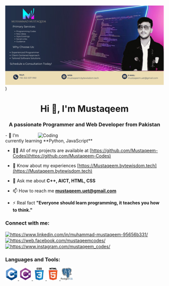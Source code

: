 ![Github Logo](https://github.com/Mustaqeem-Codes/Mustaqeem-Codes/blob/main/Banner.jpg))

<h1 align="center">Hi 👋, I'm Mustaqeem</h1>
<h3 align="center">A passionate Programmer and Web Developer from Pakistan</h3>

<img align="right" alt="Coding" width="400" src="https://media.giphy.com/media/qgQUggAC3Pfv687qPC/giphy.gif">
- 🌱 I’m currently learning **Python, JavaScript**

- 👨‍💻 All of my projects are available at [https://github.com/Mustaqeem-Codes](https://github.com/Mustaqeem-Codes)

- 📄 Know about my experiences [https://Mustaqeem.bytewisdom.tech](https://Mustaqeem.bytewisdom.tech)

- 💬 Ask me about **C++, AICT, HTML, CSS**

- 📫 How to reach me **mustaqeem.uet@gmail.com**

- ⚡ Real fact **"Everyone should learn programming, it teaches you how to think."**

<h3 align="left">Connect with me:</h3>
<p align="left">
<a href="https://linkedin.com/in/https://www.linkedin.com/in/muhammad-mustaqeem-95656b331/" target="blank"><img align="center" src="https://raw.githubusercontent.com/rahuldkjain/github-profile-readme-generator/master/src/images/icons/Social/linked-in-alt.svg" alt="https://www.linkedin.com/in/muhammad-mustaqeem-95656b331/" height="30" width="40" /></a>
<a href="https://fb.com/https://web.facebook.com/mustaqeemcodes/" target="blank"><img align="center" src="https://raw.githubusercontent.com/rahuldkjain/github-profile-readme-generator/master/src/images/icons/Social/facebook.svg" alt="https://web.facebook.com/mustaqeemcodes/" height="30" width="40" /></a>
<a href="https://instagram.com/https://www.instagram.com/mustaqeem_codes/" target="blank"><img align="center" src="https://raw.githubusercontent.com/rahuldkjain/github-profile-readme-generator/master/src/images/icons/Social/instagram.svg" alt="https://www.instagram.com/mustaqeem_codes/" height="30" width="40" /></a>
</p>

<h3 align="left">Languages and Tools:</h3>
<p align="left">
  <a href="https://www.w3schools.com/cpp/" target="_blank" rel="noreferrer">
    <img src="https://raw.githubusercontent.com/devicons/devicon/master/icons/cplusplus/cplusplus-original.svg" alt="cplusplus" width="40" height="40"/>
  </a>
  <a href="https://www.w3schools.com/cs/" target="_blank" rel="noreferrer">
    <img src="https://raw.githubusercontent.com/devicons/devicon/master/icons/csharp/csharp-original.svg" alt="csharp" width="40" height="40"/>
  </a>
  <a href="https://www.w3schools.com/css/" target="_blank" rel="noreferrer">
    <img src="https://raw.githubusercontent.com/devicons/devicon/master/icons/css3/css3-original-wordmark.svg" alt="css3" width="40" height="40"/>
  </a>
  <a href="https://www.w3.org/html/" target="_blank" rel="noreferrer">
    <img src="https://raw.githubusercontent.com/devicons/devicon/master/icons/html5/html5-original-wordmark.svg" alt="html5" width="40" height="40"/>
  </a>
  <!-- Database Icon -->
<a href="https://www.postgresql.org/" target="_blank" rel="noreferrer">
  <img src="https://raw.githubusercontent.com/devicons/devicon/master/icons/postgresql/postgresql-original-wordmark.svg" alt="PostgreSQL" width="40" height="40"/>
</a>
</p>



<!--
**Mustaqeem-Codes/Mustaqeem-Codes** is a ✨ _special_ ✨ repository because its `README.md` (this file) appears on your GitHub profile.

Here are some ideas to get you started:

- 🔭 I’m currently working on ...
- 🌱 I’m currently learning ...
- 👯 I’m looking to collaborate on ...
- 🤔 I’m looking for help with ...
- 💬 Ask me about ...
- 📫 How to reach me: ...
- 😄 Pronouns: ...
- ⚡ Fun fact: ...
-->
